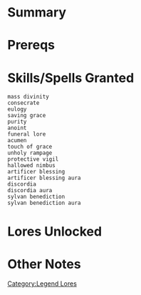 # Summary

# Prereqs

# Skills/Spells Granted

`mass divinity`  
`consecrate`  
`eulogy`  
`saving grace`  
`purity`  
`anoint`  
`funeral lore`  
`acumen`  
`touch of grace`  
`unholy rampage`  
`protective vigil`  
`hallowed nimbus`  
`artificer blessing`  
`artificer blessing aura`  
`discordia`  
`discordia aura`  
`sylvan benediction`  
`sylvan benediction aura`

# Lores Unlocked

# Other Notes

[Category:Legend Lores](Category:Legend_Lores "wikilink")
